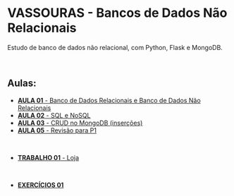 # VASSOURAS - Bancos de Dados Não Relacionais

Estudo de banco de dados não relacional, com Python, Flask e MongoDB.

<br>

## Aulas:

* [**AULA 01** - Banco de Dados Relacionais e Banco de Dados Não Relacionais](https://github.com/Leandro-Cardoso/Vassouras-Banco-de-Dados-Nao-Relacionais/tree/main/aula01)
* [**AULA 02** - SQL e NoSQL](https://github.com/Leandro-Cardoso/Vassouras-Banco-de-Dados-Nao-Relacionais/tree/main/aula02)
* [**AULA 03** - CRUD no MongoDB (inserções)](https://github.com/Leandro-Cardoso/Vassouras-Banco-de-Dados-Nao-Relacionais/tree/main/aula03)
* [**AULA 05** - Revisão para P1](https://github.com/Leandro-Cardoso/Vassouras-Banco-de-Dados-Nao-Relacionais/tree/main/aula05)

<br>

* [**TRABALHO 01** - Loja](https://github.com/Leandro-Cardoso/Vassouras-Banco-de-Dados-Nao-Relacionais/tree/main/trabalho01)

<br>

* [**EXERCÍCIOS 01**](https://github.com/Leandro-Cardoso/Vassouras-Banco-de-Dados-Nao-Relacionais/tree/main/exercicios01)
